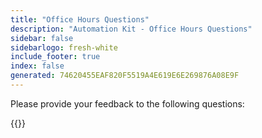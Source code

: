 ```yaml
---
title: "Office Hours Questions"
description: "Automation Kit - Office Hours Questions"
sidebar: false
sidebarlogo: fresh-white
include_footer: true
index: false
generated: 74620455EAF820F5519A4E619E6E269876A08E9F
---
```


Please provide your feedback to the following questions:

{{<questions shownavigationbuttons="false" locale="en-gb">}}
